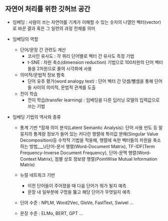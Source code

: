 ## 자연어 처리를 위한 깃허브 공간

* 임베딩 : 사람이 쓰는 자연어를 기계가 이해할 수 있는 숫자의 나열인 벡터(vector)로 바꾼 결과 혹은 그 일련의 과정 전체를 의미

* 임베딩의 역할
  * 단어/문장 간 관련도 계산
    * 코사인 유사도 : 각 쿼리 단어별로 벡터 간 유사도 측정 기법
    * t-SNE : 차원 축소(dimension reduction) 기법으로 100차원의 단어 벡터들을 2차원으로 줄여 시각화에 사용
  * 의미적/문법적 정보 함축
    * 단어 유추 평가(word analogy test) : 단어 벡터 간 덧셈/뺄셈을 통해 단어들 사이의 의미적, 문법적 관계를 도출
  * 전이 학습
    * 전이 학습(transfer learning) : 임베딩을 다른 딥러닝 모델의 입력값으로 쓰는 기법
   
   
* 임베딩 기법의 역사와 종류
  * 통계 기반
    *잠재 의미 분석(Latent Semantic Analysis): 단어 사용 빈도 등 말뭉치의 통계량 정보가 들어 있는 커다란 행렬에 특이값 분해(Singular Value Decomposition)등 수학적 기법을 적용해, 행렬에 속한 벡터들의 차원을 축소하는 방법___\\(단어-문서 행렬(Word-Document Matrix), TF-IDF(Term Frequency-Inverse Document Frequency), 단어-문맥 행렬(Word-Context Matrix), 점별 상호 정보량 행렬(PointWise Mutual Information Matrix)
   
  * 뉴럴 네트워크 기반
    * 이전 단어들이 주어졌을 때 다음 단어가 뭐가 될지 예측
    * 문장 내 일부분에 구멍을 뚫고 해당 단어가 무엇일지 예측
  
  * 단어 수준 : NPLM, Word2Vec, GloVe, FastText, Swivel ...
  * 문장 수준 : ELMo, BERT, GPT ...
 

